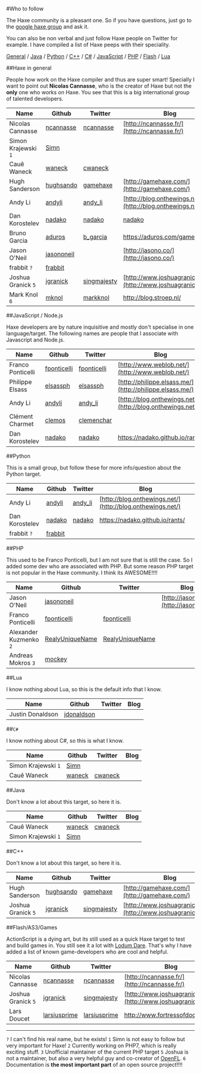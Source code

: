 #Who to follow

The Haxe community is a pleasant one.
So if you have questions, just go to the [google haxe group](https://groups.google.com/forum/#!topic/haxelang/) and ask it.

You can also be non verbal and just follow Haxe people on Twitter for example.
I have compiled a list of Haxe peeps with their speciality.


[General](#haxe) / [Java](#java) / [Python](#python) / [C++](#cpp) / [C#](#cs) / [JavaScript](#js) / [PHP](#php) / [Flash](#flash) / [Lua](#lua)

<a name="haxe"></a>
##Haxe in general

People how work on the Haxe compiler and thus are super smart!
Specially I want to point out __Nicolas Cannasse__, who is the creator of Haxe but not the **only** one who works on Haxe.
You see that this is a big international group of talented developers.

| Name | Github | Twitter | Blog |
|------|--------|---------|------|
| Nicolas Cannasse | [ncannasse](https://github.com/ncannasse) | [ncannasse](https://twitter.com/ncannasse) | [http://ncannasse.fr/](http://ncannasse.fr/) |
| Simon Krajewski `1` | [Simn](https://github.com/Simn) |  |  |
| Cauê Waneck  | [waneck](https://github.com/waneck) | [cwaneck](https://twitter.com/cwaneck)  | |
| Hugh Sanderson | [hughsando](https://github.com/hughsando) | [gamehaxe](https://twitter.com/gamehaxe) |  [http://gamehaxe.com/](http://gamehaxe.com/) |
| Andy Li | [andyli](https://github.com/andyli) | [andy_li](https://twitter.com/andy_li) | [http://blog.onthewings.net/](http://blog.onthewings.net/) |
| Dan Korostelev | [nadako](https://github.com/nadako) | [nadako](https://twitter.com/nadako) | [nadako](https://www.linkedin.com/in/nadako) | <https://nadako.github.io/rants/> |
| Bruno Garcia | [aduros](https://github.com/aduros) | [b_garcia](https://twitter.com/b_garcia) | <https://aduros.com/games/> |
| Jason O'Neil | [jasononeil](https://github.com/jasononeil/) |  |  [http://jasono.co/](http://jasono.co/) |
| frabbit `?` | [frabbit](https://github.com/frabbit) |  |
| Joshua Granick `5` | [jgranick](https://github.com/jgranick) | [singmajesty](https://twitter.com/singmajesty) | [http://www.joshuagranick.com/](http://www.joshuagranick.com/) |
| Mark Knol `6` | [mknol](https://twitter.com/mknol) | [markknol](https://github.com/markknol) | <http://blog.stroep.nl/>


<a name="js"></a>
##JavaScript / Node.js

Haxe developers are by nature inquisitive and mostly don't specialise in one language/target. The following names are people that I associate with Javascript and Node.js.

| Name | Github | Twitter | Blog |
|------|--------|---------|------|
| Franco Ponticelli | [fponticelli](https://github.com/fponticelli) | [fponticelli](https://twitter.com/fponticelli) | [http://www.weblob.net/](http://www.weblob.net/)|
| Philippe Elsass | [elsassph](https://github.com/elsassph) | [elsassph](https://twitter.com/elsassph) | [http://philippe.elsass.me/](http://philippe.elsass.me/)|
| Andy Li | [andyli](https://github.com/andyli) | [andy_li](https://twitter.com/andy_li) | [http://blog.onthewings.net/](http://blog.onthewings.net/) |
| Clément Charmet | [clemos](https://github.com/clemos) | [clemenchar](https://twitter.com/clemenchar) | |
| Dan Korostelev | [nadako](https://github.com/nadako) | [nadako](https://twitter.com/nadako) | <https://nadako.github.io/rants/> |


<a name="python"></a>
##Python

This is a small group, but follow these for more info/question about the Python target.

| Name | Github | Twitter | Blog |
|------|--------|---------|------|
| Andy Li | [andyli](https://github.com/andyli) | [andy_li](https://twitter.com/andy_li) |  [http://blog.onthewings.net/](http://blog.onthewings.net/) |
| Dan Korostelev | [nadako](https://github.com/nadako) | [nadako](https://twitter.com/nadako) | <https://nadako.github.io/rants/> |
| frabbit `?` | [frabbit](https://github.com/frabbit) |  |  |


<a name="php"></a>
##PHP

This used to be Franco Ponticelli, but I am not sure that is still the case.
So I added some dev who are associated with PHP. But some reason PHP target is not popular in the Haxe community.
I think its AWESOME!!!!

| Name | Github | Twitter | Blog |
|------|--------|---------|------|
| Jason O'Neil | [jasononeil](https://github.com/jasononeil/) |  |  [http://jasono.co/](http://jasono.co/) |
| Franco Ponticelli | [fponticelli](https://github.com/fponticelli) | [fponticelli](https://twitter.com/fponticelli) | | [http://www.weblob.net/](http://www.weblob.net/)|
| Alexander Kuzmenko `2` | [RealyUniqueName](https://github.com/RealyUniqueName) | [RealyUniqueName](https://twitter.com/RealyUniqueName)  |  |
| Andreas Mokros `3` | [mockey](https://github.com/mockey) |  |  |


<a name="lua"></a>
##Lua

I know nothing about Lua, so this is the default info that I know.

| Name | Github | Twitter | Blog |
|------|--------|---------|------|
| Justin Donaldson | [jdonaldson](https://github.com/jdonaldson) ||

<a name="cs"></a>
##`C#`

I know nothing about C#, so this is what I know.

| Name | Github | Twitter | Blog |
|------|--------|---------|------|
| Simon Krajewski `1` | [Simn](https://github.com/Simn) |  |  |
| Cauê Waneck  | [waneck](https://github.com/waneck) | [cwaneck](https://twitter.com/cwaneck)  | |

<a name="java"></a>
##Java

Don't know a lot about this target, so here it is.

| Name | Github | Twitter | Blog |
|------|--------|---------|------|
| Cauê Waneck  | [waneck](https://github.com/waneck) | [cwaneck](https://twitter.com/cwaneck) |  |  |
| Simon Krajewski `1` | [Simn](https://github.com/Simn) |  |  |


<a name="cpp"></a>
##C++

Don't know a lot about this target, so here it is.

| Name | Github | Twitter | Blog |
|------|--------|---------|------|
| Hugh Sanderson | [hughsando](https://github.com/hughsando) | [gamehaxe](https://twitter.com/gamehaxe) |  [http://gamehaxe.com/](http://gamehaxe.com/) |
| Joshua Granick `5`| [jgranick](https://github.com/jgranick) | [singmajesty](https://twitter.com/singmajesty) | [http://www.joshuagranick.com/](http://www.joshuagranick.com/) |

<a name="flash"></a>
##Flash/AS3/Games

ActionScript is a dying art, but its still used as a quick Haxe target to test and build games in.
You still see it a lot with [Lodum Dare](http://ludumdare.com/compo/).
That's why I have added a list of known game-developers who are cool and helpful.

| Name | Github | Twitter | Blog |
|-------|-------|---------|------|
| Nicolas Cannasse | [ncannasse](https://github.com/ncannasse) | [ncannasse](https://twitter.com/ncannasse) | [http://ncannasse.fr/](http://ncannasse.fr/) |
| Joshua Granick `5` | [jgranick](https://github.com/jgranick) | [singmajesty](https://twitter.com/singmajesty) | [http://www.joshuagranick.com/](http://www.joshuagranick.com/) |
| Lars Doucet | [larsiusprime](https://github.com/larsiusprime) | [larsiusprime](https://twitter.com/larsiusprime) | <http://www.fortressofdoors.com/> |





------


`?` I can't find his real name, but he exists!
`1` Simn is not easy to follow but very important for Haxe!
`2` Currently working on PHP7, which is really exciting stuff.
`3` Unofficial maintainer of the current PHP target
`5` Joshua is not a maintainer, but also a very helpful guy and co-creator of [OpenFL](http://www.openfl.org/).
`6` Documentation is __the most important part__ of an open source project!!!!
